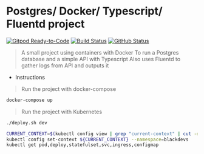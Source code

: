 # Postgres/ Docker/ Typescript/ Fluentd project

[![Gitpod Ready-to-Code](https://img.shields.io/badge/Gitpod-Ready--to--Code-blue?logo=gitpod)](https://gitpod.io/#https://github.com/julio-cesar-development/postgres-docker-project)
[![Build Status](https://badgen.net/travis/julio-cesar-development/postgres-docker-project?icon=travis)](https://travis-ci.com/julio-cesar-development/postgres-docker-project)
[![GitHub Status](https://badgen.net/github/status/julio-cesar-development/postgres-docker-project)](https://github.com/julio-cesar-development/postgres-docker-project)

> A small project using containers with Docker
> To run a Postgres database and a simple API with Typescript
> Also uses Fluentd to gather logs from API and outputs it

* Instructions

> Run the project with docker-compose

```bash
docker-compose up
```

> Run the project with Kubernetes

```bash
./deploy.sh dev

CURRENT_CONTEXT=$(kubectl config view | grep "current-context" | cut -d ":" -f2 | tr -d ' ')
kubectl config set-context ${CURRENT_CONTEXT} --namespace=blackdevs
kubectl get pod,deploy,statefulset,svc,ingress,configmap
```
